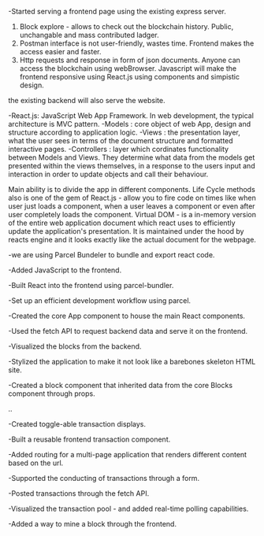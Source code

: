 -Started serving a frontend page using the existing express server.

1. Block explore - allows to check out the blockchain history. Public, unchangable and mass contributed ladger.
2. Postman interface is not user-friendly, wastes time. Frontend makes the access easier and faster.
3. Http requests and response in form of json documents. Anyone can access the blockchain using webBrowser. Javascript will make the frontend responsive using React.js using components and simpistic design.

the existing backend will also serve the website.

-React.js:
JavaScript Web App Framework. In web development, the typical
architecture is MVC pattern.
-Models : core object of web App, design and structure according to application logic.
-Views : the presentation layer, what the user sees in terms of the document structure and formatted interactive pages.
-Controllers : layer which cordinates functionality between Models and Views. They determine what data from the models get presented within the views themselves, in a response to the users input and interaction in order to update objects and call their behaviour.

Main ability is to divide the app in different components.
Life Cycle methods also is one of the gem of React.js - allow you to fire code on times like when user just loads a component, when a user leaves a component or even after user completely loads the component.
Virtual DOM - is a in-memory version of the entire web application document which react uses to efficiently update the application's presentation. It is maintained under the hood by reacts engine and it looks exactly like the actual document for the webpage.

-we are using Parcel Bundeler to bundle and export react code.

-Added JavaScript to the frontend.

-Built React into the frontend using parcel-bundler.

-Set up an efficient development workflow using parcel.

-Created the core App component to house the main React components.

-Used the fetch API to request backend data and serve it on the frontend.

-Visualized the blocks from the backend.

-Stylized the application to make it not look like a barebones skeleton HTML site.

-Created a block component that inherited data from the core Blocks component through props.

..

-Created toggle-able transaction displays.

-Built a reusable frontend transaction component.

-Added routing for a multi-page application that renders different content based on the url.

-Supported the conducting of transactions through a form.

-Posted transactions through the fetch API.

-Visualized the transaction pool - and added real-time polling capabilities.

-Added a way to mine a block through the frontend.
